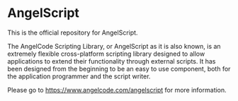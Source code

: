 # AngelScript

This is the official repository for AngelScript. 

The AngelCode Scripting Library, or AngelScript as it is also known, is an extremely flexible cross-platform scripting library designed to allow applications to extend their functionality through external scripts. It has been designed from the beginning to be an easy to use component, both for the application programmer and the script writer.

Please go to https://www.angelcode.com/angelscript for more information.
